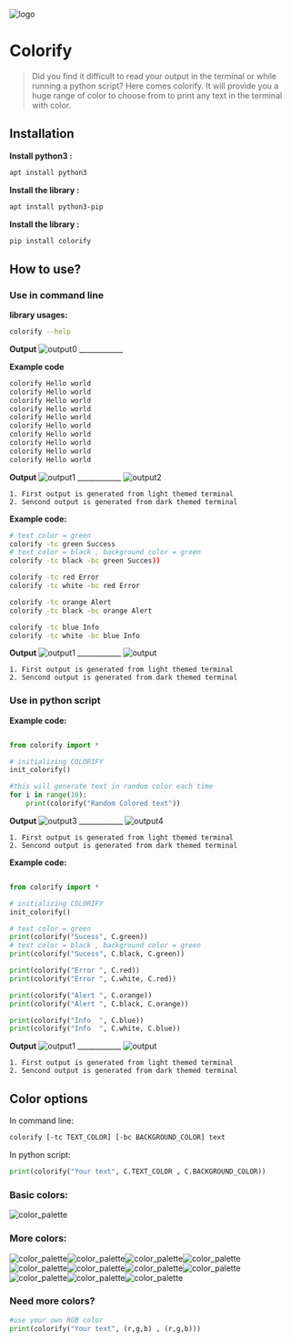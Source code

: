 
![logo](https://raw.githubusercontent.com/mahfuznow/colorify/master/images/icon.jpg) 

# Colorify

>Did you find it difficult to read your output in the terminal or while running a python script? Here comes colorify. It will provide you a huge range of color to choose from to print any text in the terminal with color.

## Installation

**Install python3 :**
```bash
apt install python3
```
**Install the library :**
```bash
apt install python3-pip
```
**Install the library :**
```bash
pip install colorify
```


## How to use?
### Use in command line
**library usages:**
```bash
colorify --help
```
**Output**
![output0](https://raw.githubusercontent.com/mahfuznow/colorify/master/images/output0.JPG) ____________ 


**Example code**
```bash
colorify Hello world
colorify Hello world
colorify Hello world
colorify Hello world
colorify Hello world
colorify Hello world
colorify Hello world
colorify Hello world
colorify Hello world
colorify Hello world
```
**Output**
![output1](https://raw.githubusercontent.com/mahfuznow/colorify/master/images/output1.JPG) ____________ ![output2](https://raw.githubusercontent.com/mahfuznow/colorify/master/images/output2.JPG)

> 
    1. First output is generated from light themed terminal
    2. Sencond output is generated from dark themed terminal 


**Example code:**
```bash
# text color = green
colorify -tc green Success
# text color = black , background color = green
colorify -tc black -bc green Succes))

colorify -tc red Error
colorify -tc white -bc red Error

colorify -tc orange Alert
colorify -tc black -bc orange Alert

colorify -tc blue Info
colorify -tc white -bc blue Info
```

**Output**
![output1](https://raw.githubusercontent.com/mahfuznow/colorify/master/images/output3.JPG) ____________ ![output](https://raw.githubusercontent.com/mahfuznow/colorify/master/images/output4.JPG)

> 
    1. First output is generated from light themed terminal
    2. Sencond output is generated from dark themed terminal 


### Use in python script

**Example code:**
```python

from colorify import *

# initializing COLORIFY
init_colorify()

#this will generate text in random color each time
for i in range(10):
    print(colorify("Random Colored text"))
```
**Output**
![output3](https://raw.githubusercontent.com/mahfuznow/colorify/master/images/output1.JPG) ____________ ![output4](https://raw.githubusercontent.com/mahfuznow/colorify/master/images/output2.JPG)

> 
    1. First output is generated from light themed terminal
    2. Sencond output is generated from dark themed terminal 



**Example code:**
```python

from colorify import *

# initializing COLORIFY
init_colorify()

# text color = green
print(colorify("Sucess", C.green))
# text color = black , background color = green
print(colorify("Sucess", C.black, C.green))

print(colorify("Error ", C.red))
print(colorify("Error ", C.white, C.red))

print(colorify("Alert ", C.orange))
print(colorify("Alert ", C.black, C.orange))

print(colorify("Info  ", C.blue))
print(colorify("Info  ", C.white, C.blue))
```

**Output**
![output1](https://raw.githubusercontent.com/mahfuznow/colorify/master/images/output3.JPG) ____________ ![output](https://raw.githubusercontent.com/mahfuznow/colorify/master/images/output4.JPG)

> 
    1. First output is generated from light themed terminal
    2. Sencond output is generated from dark themed terminal 



## Color options

In command line:
```bash
colorify [-tc TEXT_COLOR] [-bc BACKGROUND_COLOR] text
```
In python script:
```python
print(colorify("Your text", C.TEXT_COLOR , C.BACKGROUND_COLOR))
```

### Basic colors:
![color_palette](https://raw.githubusercontent.com/mahfuznow/colorify/master/images/color-basic.JPG)


### More colors:
![color_palette](https://raw.githubusercontent.com/mahfuznow/colorify/master/images/color-1.JPG)![color_palette](https://raw.githubusercontent.com/mahfuznow/colorify/master/images/color-2.JPG)![color_palette](https://raw.githubusercontent.com/mahfuznow/colorify/master/images/color-3.JPG)![color_palette](https://raw.githubusercontent.com/mahfuznow/colorify/master/images/color-4.JPG)![color_palette](https://raw.githubusercontent.com/mahfuznow/colorify/master/images/color-5.JPG)![color_palette](https://raw.githubusercontent.com/mahfuznow/colorify/master/images/color-6.JPG)![color_palette](https://raw.githubusercontent.com/mahfuznow/colorify/master/images/color-7.JPG)![color_palette](https://raw.githubusercontent.com/mahfuznow/colorify/master/images/color-8.JPG)![color_palette](https://raw.githubusercontent.com/mahfuznow/colorify/master/images/color-9.JPG)![color_palette](https://raw.githubusercontent.com/mahfuznow/colorify/master/images/color-10.JPG)![color_palette](https://raw.githubusercontent.com/mahfuznow/colorify/master/images/color-11.JPG)

### Need more colors?
```python
#use your own RGB color
print(colorify("Your text", (r,g,b) , (r,g,b)))
```
